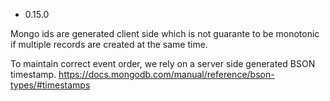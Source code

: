 * 0.15.0

Mongo ids are generated client side which is not guarante to be monotonic if
multiple records are created at the same time.

To maintain correct event order, we rely on a server side generated BSON timestamp.
https://docs.mongodb.com/manual/reference/bson-types/#timestamps
